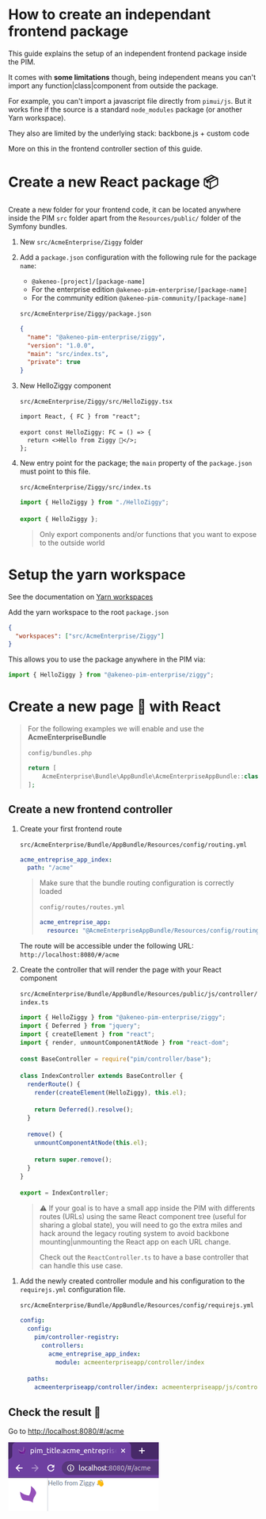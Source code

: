 # How to create an independant frontend package

This guide explains the setup of an independent frontend package inside the PIM.

It comes with **some limitations** though, being independent means you can't import any function|class|component from outside the package.

For example, you can't import a javascript file directly from `pimui/js`.
But it works fine if the source is a standard `node_modules` package (or another Yarn workspace).

They also are limited by the underlying stack: backbone.js + custom code

More on this in the frontend controller section of this guide.

# Create a new React package 📦

Create a new folder for your frontend code, it can be located anywhere inside the PIM `src` folder apart from the `Resources/public/` folder of the Symfony bundles.

1. New `src/AcmeEnterprise/Ziggy` folder

1. Add a `package.json` configuration with the following rule for the package `name`:

   - `@akeneo-[project]/[package-name]`
   - For the enterprise edition `@akeneo-pim-enterprise/[package-name]`
   - For the community edition `@akeneo-pim-community/[package-name]`

   `src/AcmeEnterprise/Ziggy/package.json`

   ```json
   {
     "name": "@akeneo-pim-enterprise/ziggy",
     "version": "1.0.0",
     "main": "src/index.ts",
     "private": true
   }
   ```

1. New HelloZiggy component

   `src/AcmeEnterprise/Ziggy/src/HelloZiggy.tsx`

   ```tsx
   import React, { FC } from "react";

   export const HelloZiggy: FC = () => {
     return <>Hello from Ziggy 👋</>;
   };
   ```

1. New entry point for the package; the `main` property of the `package.json` must point to this file.

   `src/AcmeEnterprise/Ziggy/src/index.ts`

   ```ts
   import { HelloZiggy } from "./HelloZiggy";

   export { HelloZiggy };
   ```

   > Only export components and/or functions that you want to expose to the outside world

# Setup the yarn workspace

See the documentation on [Yarn workspaces](./yarn-workspaces.md)

Add the yarn workspace to the root `package.json`

```json
{
  "workspaces": ["src/AcmeEnterprise/Ziggy"]
}
```

This allows you to use the package anywhere in the PIM via:

```js
import { HelloZiggy } from "@akeneo-pim-enterprise/ziggy";
```

# Create a new page 📄 with React

> For the following examples we will enable and use the **AcmeEnterpriseBundle**
>
> `config/bundles.php`
>
> ```php
> return [
>     AcmeEnterprise\Bundle\AppBundle\AcmeEnterpriseAppBundle::class => ['all' => true]
> ];
> ```

## Create a new frontend controller

1. Create your first frontend route

   `src/AcmeEnterprise/Bundle/AppBundle/Resources/config/routing.yml`

   ```yml
   acme_entreprise_app_index:
     path: "/acme"
   ```

   > Make sure that the bundle routing configuration is correctly loaded
   >
   > `config/routes/routes.yml`
   >
   > ```yml
   > acme_entreprise_app:
   >   resource: "@AcmeEnterpriseAppBundle/Resources/config/routing.yml"
   > ```

   The route will be accessible under the following URL: `http://localhost:8080/#/acme`

1. Create the controller that will render the page with your React component

   `src/AcmeEnterprise/Bundle/AppBundle/Resources/public/js/controller/index.ts`

   ```ts
   import { HelloZiggy } from "@akeneo-pim-enterprise/ziggy";
   import { Deferred } from "jquery";
   import { createElement } from "react";
   import { render, unmountComponentAtNode } from "react-dom";

   const BaseController = require("pim/controller/base");

   class IndexController extends BaseController {
     renderRoute() {
       render(createElement(HelloZiggy), this.el);

       return Deferred().resolve();
     }

     remove() {
       unmountComponentAtNode(this.el);

       return super.remove();
     }
   }

   export = IndexController;
   ```

   > ⚠️ If your goal is to have a small app inside the PIM with differents routes (URLs) using the same React component tree (useful for sharing a global state), you will need to go the extra miles and hack around the legacy routing system to avoid backbone mounting|unmounting the React app on each URL change.
   >
   > Check out the `ReactController.ts` to have a base controller that can handle this use case.

1) Add the newly created controller module and his configuration to the `requirejs.yml` configuration file.

   `src/AcmeEnterprise/Bundle/AppBundle/Resources/config/requirejs.yml`

   ```yml
   config:
     config:
       pim/controller-registry:
         controllers:
           acme_entreprise_app_index:
             module: acmeenterpriseapp/controller/index

     paths:
       acmeenterpriseapp/controller/index: acmeenterpriseapp/js/controller/index.ts
   ```

## Check the result 🎉

Go to [http://localhost:8080/#/acme](http://localhost:8080/#/acme)

![Preview](./images/acme-index.png)
